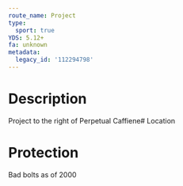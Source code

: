 ```yaml
---
route_name: Project
type:
  sport: true
YDS: 5.12+
fa: unknown
metadata:
  legacy_id: '112294798'
---
```

# Description
Project to the right of Perpetual Caffiene# Location
# Protection
Bad bolts as of 2000